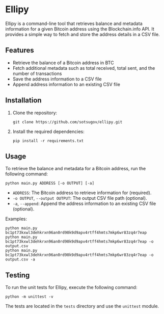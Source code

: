 # Ellipy

Ellipy is a command-line tool that retrieves balance and metadata information for a given Bitcoin address using the Blockchain.info API. It provides a simple way to fetch and store the address details in a CSV file.

## Features

- Retrieve the balance of a Bitcoin address in BTC
- Fetch additional metadata such as total received, total sent, and the number of transactions
- Save the address information to a CSV file
- Append address information to an existing CSV file

## Installation

1. Clone the repository:
   ```
   git clone https://github.com/sotsugov/ellipy.git
   ```

2. Install the required dependencies:
   ```
   pip install -r requirements.txt
   ```

## Usage

To retrieve the balance and metadata for a Bitcoin address, run the following command:
```
python main.py ADDRESS [-o OUTPUT] [-a]
```

- `ADDRESS`: The Bitcoin address to retrieve information for (required).
- `-o OUTPUT`, `--output OUTPUT`: The output CSV file path (optional).
- `-a`, `--append`: Append the address information to an existing CSV file (optional).

Examples:
```
python main.py bc1pt73kxwl3dehkrxn96an0rd90k9d9apv4rtff4hmts7mkp6wr83zq4r7eap
python main.py bc1pt73kxwl3dehkrxn96an0rd90k9d9apv4rtff4hmts7mkp6wr83zq4r7eap -o output.csv
python main.py bc1pt73kxwl3dehkrxn96an0rd90k9d9apv4rtff4hmts7mkp6wr83zq4r7eap -o output.csv -a
```

## Testing

To run the unit tests for Ellipy, execute the following command:
```
python -m unittest -v
```

The tests are located in the `tests` directory and use the `unittest` module.
